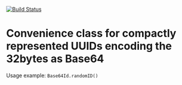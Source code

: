 [![Build Status](https://travis-ci.org/heutelbeck/base64uuid.svg?branch=master)](https://travis-ci.org/heutelbeck/base64uuid)

# Convenience class for compactly represented UUIDs encoding the 32bytes as Base64

Usage example: `Base64Id.randomID()`